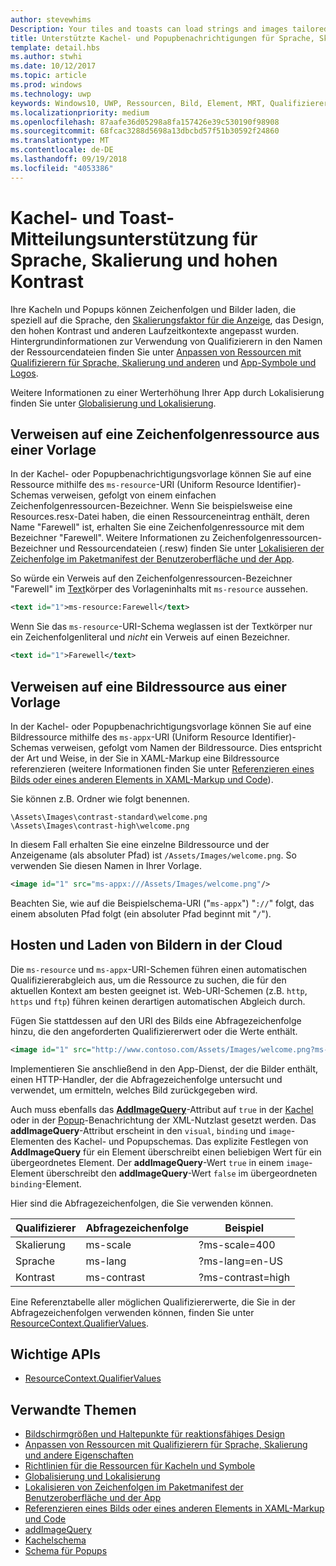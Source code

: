 ```yaml
---
author: stevewhims
Description: Your tiles and toasts can load strings and images tailored for display language, display scale factor, high contrast, and other runtime contexts.
title: Unterstützte Kachel- und Popupbenachrichtigungen für Sprache, Skalierungsfaktor und hohen Kontrast
template: detail.hbs
ms.author: stwhi
ms.date: 10/12/2017
ms.topic: article
ms.prod: windows
ms.technology: uwp
keywords: Windows10, UWP, Ressourcen, Bild, Element, MRT, Qualifizierer
ms.localizationpriority: medium
ms.openlocfilehash: 87aafe36d05298a8fa157426e39c530190f98908
ms.sourcegitcommit: 68fcac3288d5698a13dbcbd57f51b30592f24860
ms.translationtype: MT
ms.contentlocale: de-DE
ms.lasthandoff: 09/19/2018
ms.locfileid: "4053386"
---
```

# <a name="tile-and-toast-notification-support-for-language-scale-and-high-contrast"></a>Kachel- und Toast-Mitteilungsunterstützung für Sprache, Skalierung und hohen Kontrast

Ihre Kacheln und Popups können Zeichenfolgen und Bilder laden, die speziell auf die Sprache, den [Skalierungsfaktor für die Anzeige](../../layout/screen-sizes-and-breakpoints-for-responsive-design.md), das Design, den hohen Kontrast und anderen Laufzeitkontexte angepasst wurden. Hintergrundinformationen zur Verwendung von Qualifizierern in den Namen der Ressourcendateien finden Sie unter [Anpassen von Ressourcen mit Qualifizierern für Sprache, Skalierung und anderen](../../../app-resources/tailor-resources-lang-scale-contrast.md) und [App-Symbole und Logos](/windows/uwp/design/style/app-icons-and-logos).

Weitere Informationen zu einer Werterhöhung Ihrer App durch Lokalisierung finden Sie unter [Globalisierung und Lokalisierung](../../globalizing/globalizing-portal.md).

## <a name="refer-to-a-string-resource-from-a-template"></a>Verweisen auf eine Zeichenfolgenressource aus einer Vorlage

In der Kachel- oder Popupbenachrichtigungsvorlage können Sie auf eine Ressource mithilfe des `ms-resource`-URI (Uniform Resource Identifier)-Schemas verweisen, gefolgt von einem einfachen Zeichenfolgenressourcen-Bezeichner. Wenn Sie beispielsweise eine Resources.resx-Datei haben, die einen Ressourceneintrag enthält, deren Name "Farewell" ist, erhalten Sie eine Zeichenfolgenressource mit dem Bezeichner "Farewell". Weitere Informationen zu Zeichenfolgenressourcen-Bezeichner und Ressourcendateien (.resw) finden Sie unter [Lokalisieren der Zeichenfolge im Paketmanifest der Benutzeroberfläche und der App](../../../app-resources/localize-strings-ui-manifest.md).

So würde ein Verweis auf den Zeichenfolgenressourcen-Bezeichner "Farewell" im [Text](/uwp/schemas/tiles/tilesschema/element-text?branch=live)körper des Vorlageninhalts mit `ms-resource` aussehen.

```xml
<text id="1">ms-resource:Farewell</text>
```

Wenn Sie das `ms-resource`-URI-Schema weglassen ist der Textkörper nur ein Zeichenfolgenliteral und *nicht* ein Verweis auf einen Bezeichner.

```xml
<text id="1">Farewell</text>
```

## <a name="refer-to-an-image-resource-from-a-template"></a>Verweisen auf eine Bildressource aus einer Vorlage

In der Kachel- oder Popupbenachrichtigungsvorlage können Sie auf eine Bildressource mithilfe des `ms-appx`-URI (Uniform Resource Identifier)-Schemas verweisen, gefolgt vom Namen der Bildressource. Dies entspricht der Art und Weise, in der Sie in XAML-Markup eine Bildressource referenzieren (weitere Informationen finden Sie unter [Referenzieren eines Bilds oder eines anderen Elements in XAML-Markup und Code](../../../app-resources/images-tailored-for-scale-theme-contrast.md#reference-an-image-or-other-asset-from-xaml-markup-and-code)).

Sie können z.B. Ordner wie folgt benennen.

```
\Assets\Images\contrast-standard\welcome.png
\Assets\Images\contrast-high\welcome.png
```

In diesem Fall erhalten Sie eine einzelne Bildressource und der Anzeigename (als absoluter Pfad) ist `/Assets/Images/welcome.png`. So verwenden Sie diesen Namen in Ihrer Vorlage.

```xml
<image id="1" src="ms-appx:///Assets/Images/welcome.png"/>
```

Beachten Sie, wie auf die Beispielschema-URI ("`ms-appx`") "`://`" folgt, das einem absoluten Pfad folgt (ein absoluter Pfad beginnt mit "`/`").

## <a name="hosting-and-loading-images-in-the-cloud"></a>Hosten und Laden von Bildern in der Cloud

Die `ms-resource` und `ms-appx`-URI-Schemen führen einen automatischen Qualifiziererabgleich aus, um die Ressource zu suchen, die für den aktuellen Kontext am besten geeignet ist. Web-URI-Schemen (z.B. `http`, `https`  und `ftp`) führen keinen derartigen automatischen Abgleich durch.

Fügen Sie stattdessen auf den URI des Bilds eine Abfragezeichenfolge hinzu, die den angeforderten Qualifiziererwert oder die Werte enthält.

```xml
<image id="1" src="http://www.contoso.com/Assets/Images/welcome.png?ms-lang=en-US"/>
```

Implementieren Sie anschließend in den App-Dienst, der die Bilder enthält, einen HTTP-Handler, der die Abfragezeichenfolge untersucht und verwendet, um ermitteln, welches Bild zurückgegeben wird.

Auch muss ebenfalls das [**AddImageQuery**](/uwp/schemas/tiles/tilesschema/element-visual?branch=live)-Attribut auf `true` in der [Kachel](/uwp/schemas/tiles/tilesschema/schema-root?branch=live) oder in der [Popup](/uwp/schemas/tiles/toastschema/schema-root?branch=live)-Benachrichtung der XML-Nutzlast gesetzt werden. Das **addImageQuery**-Attribut erscheint in den `visual`, `binding` und `image`-Elementen des Kachel- und Popupschemas. Das explizite Festlegen von **AddImageQuery** für ein Element überschreibt einen beliebigen Wert für ein übergeordnetes Element. Der **addImageQuery**-Wert `true` in einem `image`-Element überschreibt den **addImageQuery**-Wert `false` im übergeordneten `binding`-Element.

Hier sind die Abfragezeichenfolgen, die Sie verwenden können.

| Qualifizierer | Abfragezeichenfolge | Beispiel |
| --------- | ------------ | ------- |
| Skalierung | ms-scale  | ?ms-scale=400  |
| Sprache | ms-lang  | ?ms-lang=en-US  |
| Kontrast | ms-contrast  | ?ms-contrast=high |

Eine Referenztabelle aller möglichen Qualifiziererwerte, die Sie in der Abfragezeichenfolgen verwenden können, finden Sie unter [ResourceContext.QualifierValues](/uwp/api/windows.applicationmodel.resources.core.resourcecontext.QualifierValues).

## <a name="important-apis"></a>Wichtige APIs

* [ResourceContext.QualifierValues](/uwp/api/windows.applicationmodel.resources.core.resourcecontext.QualifierValues)

## <a name="related-topics"></a>Verwandte Themen

* [Bildschirmgrößen und Haltepunkte für reaktionsfähiges Design](../../layout/screen-sizes-and-breakpoints-for-responsive-design.md)
* [Anpassen von Ressourcen mit Qualifizierern für Sprache, Skalierung und andere Eigenschaften](../../../app-resources/tailor-resources-lang-scale-contrast.md)
* [Richtlinien für die Ressourcen für Kacheln und Symbole](app-assets.md)
* [Globalisierung und Lokalisierung](../../globalizing/globalizing-portal.md)
* [Lokalisieren von Zeichenfolgen im Paketmanifest der Benutzeroberfläche und der App](../../../app-resources/localize-strings-ui-manifest.md)
* [Referenzieren eines Bilds oder eines anderen Elements in XAML-Markup und Code](../../../app-resources/images-tailored-for-scale-theme-contrast.md)
* [addImageQuery](/uwp/schemas/tiles/tilesschema/element-visual?branch=live)
* [Kachelschema](/uwp/schemas/tiles/tilesschema/schema-root?branch=live)
* [Schema für Popups](/uwp/schemas/tiles/toastschema/schema-root?branch=live)
